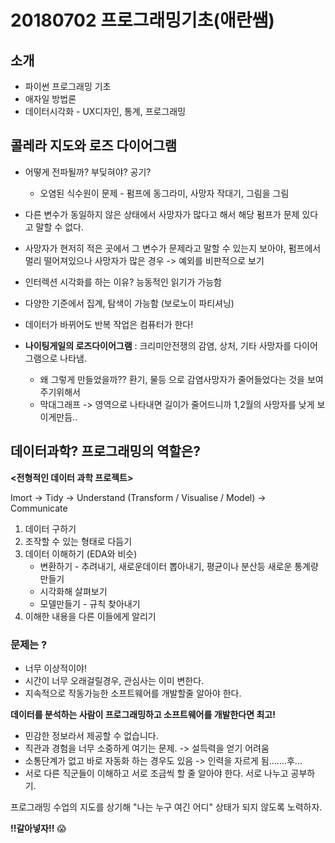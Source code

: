# 20180702 프로그래밍기초(애란쌤)

## 소개
+ 파이썬 프로그래밍 기초
+ 애자일 방법론
+ 데이터시각화 - UX디자인, 통계, 프로그래밍

##  콜레라 지도와 로즈 다이어그램
+ 어떻게 전파될까? 부딪혀야? 공기?
     * 오염된 식수원이 문제 - 펌프에 동그라미, 사망자 작대기, 그림을 그림
+ 다른 변수가 동일하지 않은 상태에서 사망자가 많다고 해서 해당 펌프가 문제 있다고 말할 수 없다.
+ 사망자가 현저히 적은 곳에서 그 변수가 문제라고 말할 수 있는지 보아야, 펌프에서 멀리 떨어져있으나
사망자가 많은 경우 -> 예외를 비판적으로 보기

+ 인터렉션 시각화를 하는 이유? 능동적인 읽기가 가능함
+ 다양한 기준에서 집계, 탐색이 가능함 (보로노이 파티셔닝)
+ 데이터가 바뀌어도 반복 작업은 컴퓨터가 한다!

+ **나이팅게일의 로즈다이어그램** : 크리미안전쟁의 감염, 상처, 기타 사망자를 다이어그램으로 나타냄. 
     * 왜 그렇게 만들었을까?? 환기, 물등 으로 감염사망자가 줄어들었다는 것을 보여주기위해서
     * 막대그래프 -> 영역으로 나타내면 길이가 줄어드니까 1,2월의 사망자를 낮게 보이게만듬..

## 데이터과학? 프로그래밍의 역할은?
**<전형적인 데이터 과학 프로젝트>**


Imort -> Tidy -> Understand (Transform / Visualise / Model) -> Communicate


1. 데이터 구하기
2. 조작할 수 있는 형태로 다듬기
3. 데이터 이해하기 (EDA와 비슷)
     * 변환하기 - 추려내기, 새로운데이터 뽑아내기, 평균이나 분산등 새로운 통계량 만들기
     * 시각화해 살펴보기
     * 모델만들기 - 규칙 찾아내기
4. 이해한 내용을 다른 이들에게 알리기
 
### 문제는 ?
+ 너무 이상적이야! 
+ 시간이 너무 오래걸릴경우, 관심사는 이미 변한다.
+ 지속적으로 작동가능한 소프트웨어를 개발할줄 알아야 한다.


**데이터를 분석하는 사람이 프로그래밍하고 소프트웨어를 개발한다면 최고!**
+ 민감한 정보라서 제공할 수 없습니다.
+ 직관과 경험을 너무 소중하게 여기는 문제. -> 설득력을 얻기 어려움
+ 소통단계가 없고 바로 자동화 하는 경우도 있음 -> 인력을 자르게 됨.......후...
+ 서로 다른 직군들이 이해하고 서로 조금씩 할 줄 알아야 한다. 서로 나누고 공부하기.


프로그래밍 수업의 지도를 상기해 "나는 누구 여긴 어디" 상태가 되지 않도록 노력하자.


**!!갈아넣자!!** :scream:

